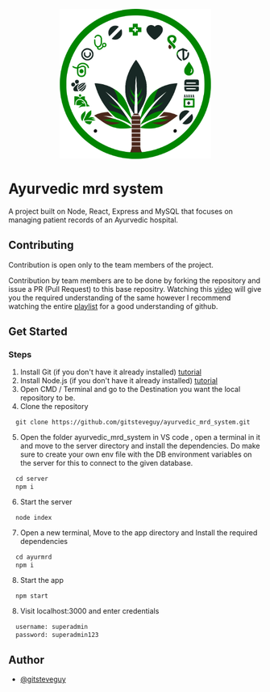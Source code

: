 <p align="center">
  <img src="./ayurvedic_mrd_system_logo.png" width=300/>
</p>

# Ayurvedic mrd system
A project built on Node, React, Express and MySQL that focuses on managing patient records of an Ayurvedic hospital.


## Contributing

Contribution is open only to the team members of the project. 

Contribution by team members are to be done by forking the repository and issue a PR (Pull Request) to this base repositry.
Watching this [video](https://youtu.be/HbSjyU2vf6Y?si=7EdEVJLy_OkPk-60) will give you the required understanding of the same however I recommend watching the entire [playlist](https://youtube.com/playlist?list=PL4cUxeGkcC9goXbgTDQ0n_4TBzOO0ocPR&si=eoagK8I_4vkJDtS-) for a good understanding of github.



## Get Started
### Steps

  1. Install Git (if you don't have it already installed) [tutorial](https://youtu.be/cJTXh7g-uCM?si=HH3TqxrJRfUz4EcB)
  2. Install Node.js (if you don't have it already installed) [tutorial](https://youtu.be/DFfDYjVlRZw?si=4_5G-lPBHAPCXeId)
  3. Open CMD / Terminal and go to the  Destination you want the local repository to be.
  4. Clone the repository
```
  git clone https://github.com/gitsteveguy/ayurvedic_mrd_system.git
```
5. Open the folder ayurvedic_mrd_system in VS code , open a terminal in it and move to the server directory and install the dependencies. Do make sure to create your own env file with the DB environment variables on the server for this to connect to the given database.
``` 
  cd server
  npm i
```
6. Start the server
``` 
  node index
```

7. Open a new terminal, Move to the app directory and Install the required dependencies
``` 
  cd ayurmrd
  npm i
```
8. Start the app
``` 
  npm start
```
8. Visit localhost:3000 and enter credentials
``` 
  username: superadmin
  password: superadmin123
```


## Author
- [@gitsteveguy](https://github.com/gitsteveguy)
